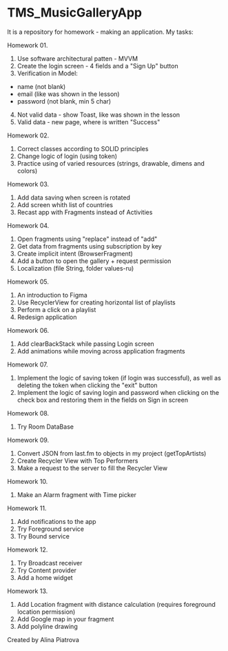 # TMS_MusicGalleryApp
It is a repository for homework - making an application. My tasks:

Homework 01.
1. Use software architectural patten - MVVM
2. Create the login screen - 4 fields and a "Sign Up" button
3. Verification in Model:
- name (not blank)
- email (like was shown in the lesson)
- password (not blank, min 5 char)
4. Not valid data - show Toast, like was shown in the lesson
5. Valid data - new page, where is written "Success"

Homework 02.
1. Correct classes according to SOLID principles
2. Change logic of login (using token)
3. Practice using of varied resources (strings, drawable, dimens and colors)

Homework 03.
1. Add data saving when screen is rotated
2. Add screen whith list of countries
3. Recast app with Fragments instead of Activities

Homework 04.
1. Open fragments using "replace" instead of "add"
2. Get data from fragments using subscription by key
3. Create implicit intent (BrowserFragment)
4. Add a button to open the gallery + request permission
5. Localization (file String, folder values-ru) 

Homework 05.
1. An introduction to Figma
2. Use RecyclerView for creating horizontal list of playlists
3. Perform a click on a playlist
4. Redesign application

Homework 06.
1. Add clearBackStack while passing Login screen
2. Add animations while moving across application fragments

Homework 07.
1. Implement the logic of saving token (if login was successful), as well as deleting the token when clicking the "exit" button
2. Implement the logic of saving login and password when clicking on the check box and restoring them in the fields on Sign in screen

Homework 08.
1. Try Room DataBase

Homework 09.
1. Convert JSON from last.fm to objects in my project (getTopArtists)
2. Create Recycler View with Top Performers
3. Make a request to the server to fill the Recycler View

Homework 10.
1. Make an Alarm fragment with Time picker

Homework 11.
1. Add notifications to the app
2. Try Foreground service
3. Try Bound service

Homework 12.
1. Try Broadcast receiver
2. Try Content provider
3. Add a home widget

Homework 13.
1. Add Location fragment with distance calculation (requires foreground location permission)
2. Add Google map in your fragment
3. Add polyline drawing

Created by Alina Piatrova
